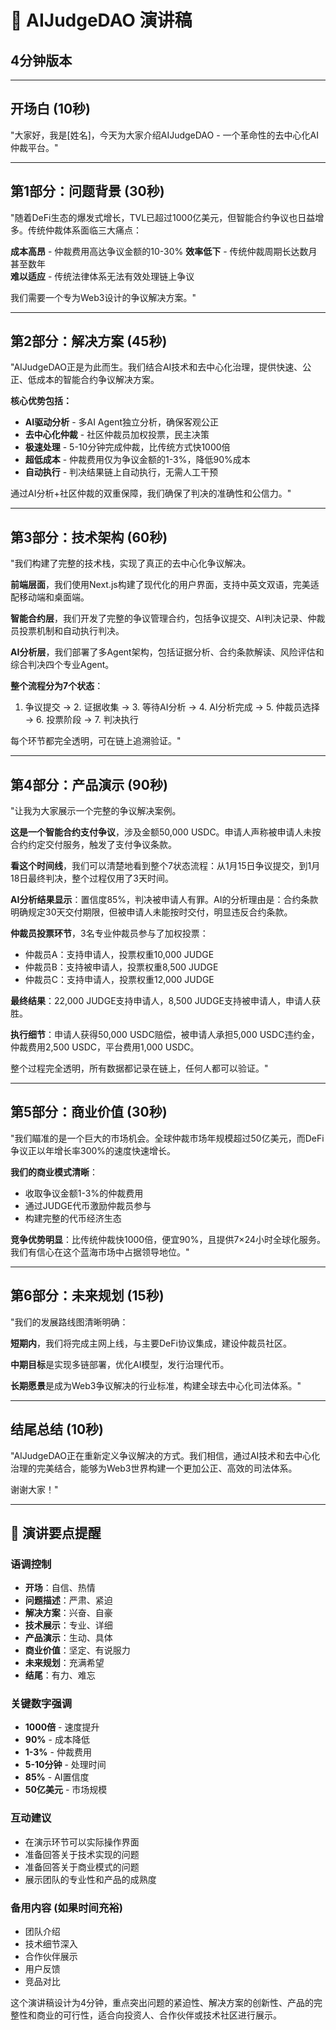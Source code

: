 # 🎤 AIJudgeDAO 演讲稿
## 4分钟版本

---

## 开场白 (10秒)
"大家好，我是[姓名]，今天为大家介绍AIJudgeDAO - 一个革命性的去中心化AI仲裁平台。"

---

## 第1部分：问题背景 (30秒)
"随着DeFi生态的爆发式增长，TVL已超过1000亿美元，但智能合约争议也日益增多。传统仲裁体系面临三大痛点：

**成本高昂** - 仲裁费用高达争议金额的10-30%
**效率低下** - 传统仲裁周期长达数月甚至数年  
**难以适应** - 传统法律体系无法有效处理链上争议

我们需要一个专为Web3设计的争议解决方案。"

---

## 第2部分：解决方案 (45秒)
"AIJudgeDAO正是为此而生。我们结合AI技术和去中心化治理，提供快速、公正、低成本的智能合约争议解决方案。

**核心优势包括：**
- **AI驱动分析** - 多AI Agent独立分析，确保客观公正
- **去中心化仲裁** - 社区仲裁员加权投票，民主决策
- **极速处理** - 5-10分钟完成仲裁，比传统方式快1000倍
- **超低成本** - 仲裁费用仅为争议金额的1-3%，降低90%成本
- **自动执行** - 判决结果链上自动执行，无需人工干预

通过AI分析+社区仲裁的双重保障，我们确保了判决的准确性和公信力。"

---

## 第3部分：技术架构 (60秒)
"我们构建了完整的技术栈，实现了真正的去中心化争议解决。

**前端层面**，我们使用Next.js构建了现代化的用户界面，支持中英文双语，完美适配移动端和桌面端。

**智能合约层**，我们开发了完整的争议管理合约，包括争议提交、AI判决记录、仲裁员投票机制和自动执行判决。

**AI分析层**，我们部署了多Agent架构，包括证据分析、合约条款解读、风险评估和综合判决四个专业Agent。

**整个流程分为7个状态**：
1. 争议提交 → 2. 证据收集 → 3. 等待AI分析 → 4. AI分析完成 → 5. 仲裁员选择 → 6. 投票阶段 → 7. 判决执行

每个环节都完全透明，可在链上追溯验证。"

---

## 第4部分：产品演示 (90秒)
"让我为大家展示一个完整的争议解决案例。

**这是一个智能合约支付争议**，涉及金额50,000 USDC。申请人声称被申请人未按合约约定交付服务，触发了支付争议条款。

**看这个时间线**，我们可以清楚地看到整个7状态流程：从1月15日争议提交，到1月18日最终判决，整个过程仅用了3天时间。

**AI分析结果显示**：置信度85%，判决被申请人有罪。AI的分析理由是：合约条款明确规定30天交付期限，但被申请人未能按时交付，明显违反合约条款。

**仲裁员投票环节**，3名专业仲裁员参与了加权投票：
- 仲裁员A：支持申请人，投票权重10,000 JUDGE
- 仲裁员B：支持被申请人，投票权重8,500 JUDGE  
- 仲裁员C：支持申请人，投票权重12,000 JUDGE

**最终结果**：22,000 JUDGE支持申请人，8,500 JUDGE支持被申请人，申请人获胜。

**执行细节**：申请人获得50,000 USDC赔偿，被申请人承担5,000 USDC违约金，仲裁费用2,500 USDC，平台费用1,000 USDC。

整个过程完全透明，所有数据都记录在链上，任何人都可以验证。"

---

## 第5部分：商业价值 (30秒)
"我们瞄准的是一个巨大的市场机会。全球仲裁市场年规模超过50亿美元，而DeFi争议正以年增长率300%的速度快速增长。

**我们的商业模式清晰**：
- 收取争议金额1-3%的仲裁费用
- 通过JUDGE代币激励仲裁员参与
- 构建完整的代币经济生态

**竞争优势明显**：比传统仲裁快1000倍，便宜90%，且提供7×24小时全球化服务。我们有信心在这个蓝海市场中占据领导地位。"

---

## 第6部分：未来规划 (15秒)
"我们的发展路线图清晰明确：

**短期内**，我们将完成主网上线，与主要DeFi协议集成，建设仲裁员社区。

**中期目标**是实现多链部署，优化AI模型，发行治理代币。

**长期愿景**是成为Web3争议解决的行业标准，构建全球去中心化司法体系。"

---

## 结尾总结 (10秒)
"AIJudgeDAO正在重新定义争议解决的方式。我们相信，通过AI技术和去中心化治理的完美结合，能够为Web3世界构建一个更加公正、高效的司法体系。

谢谢大家！"

---

## 🎯 演讲要点提醒

### 语调控制
- **开场**：自信、热情
- **问题描述**：严肃、紧迫
- **解决方案**：兴奋、自豪
- **技术展示**：专业、详细
- **产品演示**：生动、具体
- **商业价值**：坚定、有说服力
- **未来规划**：充满希望
- **结尾**：有力、难忘

### 关键数字强调
- **1000倍** - 速度提升
- **90%** - 成本降低
- **1-3%** - 仲裁费用
- **5-10分钟** - 处理时间
- **85%** - AI置信度
- **50亿美元** - 市场规模

### 互动建议
- 在演示环节可以实际操作界面
- 准备回答关于技术实现的问题
- 准备回答关于商业模式的问题
- 展示团队的专业性和产品的成熟度

### 备用内容 (如果时间充裕)
- 团队介绍
- 技术细节深入
- 合作伙伴展示
- 用户反馈
- 竞品对比

这个演讲稿设计为4分钟，重点突出问题的紧迫性、解决方案的创新性、产品的完整性和商业的可行性，适合向投资人、合作伙伴或技术社区进行展示。
